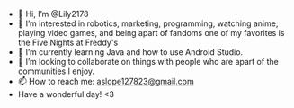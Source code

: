 - 👋 Hi, I’m @Lily2178
- 👀 I’m interested in robotics, marketing, programming, watching anime, playing video games, and being apart of fandoms one of my favorites is the Five Nights at Freddy's
- 🌱 I’m currently learning Java and how to use Android Studio.
- 💞️ I’m looking to collaborate on things with people who are apart of the communities I enjoy.
- 📫 How to reach me: aslope127823@gmail.com
- Have a wonderful day! <3
